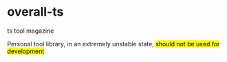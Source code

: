 # overall-ts

ts tool magazine

Personal tool library, in an extremely unstable state, <mark>should not be used for development</mark>
